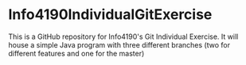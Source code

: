# Info4190IndividualGitExercise
This is a GitHub repository for Info4190's Git Individual Exercise. 
It will house a simple Java program with three different branches (two for different features and one for the master)
